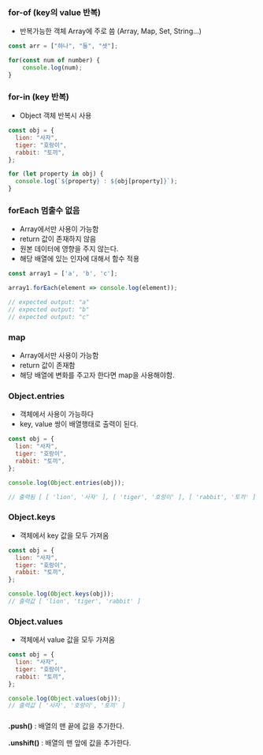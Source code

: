 ### for-of (key의 value 반복)

- 반복가능한 객체 Array에 주로 씀 (Array, Map, Set, String…)

```jsx
const arr = ["하나", "둘", "셋"];

for(const num of number) {
    console.log(num);
}
```

### for-in (key 반복)

- Object 객체 반복시 사용

```jsx
const obj = {
  lion: "사자",
  tiger: "호랑이",
  rabbit: "토끼",
};

for (let property in obj) {
  console.log(`${property} : ${obj[property]}`);
}
```

### forEach 멈출수 없음

- Array에서만 사용이 가능함
- return 값이 존재하지 않음
- 원본 데이터에 영향을 주지 않는다.
- 해당 배열에 있는 인자에 대해서 함수 적용

```jsx
const array1 = ['a', 'b', 'c'];

array1.forEach(element => console.log(element));

// expected output: "a"
// expected output: "b"
// expected output: "c"
```

### map

- Array에서만 사용이 가능함
- return 값이 존재함
- 해당 배열에 변화를 주고자 한다면 map을 사용해야함.

### Object.entries

- 객체에서 사용이 가능하다
- key, value 쌍이 배열행태로 출력이 된다.

```jsx
const obj = {
  lion: "사자",
  tiger: "호랑이",
  rabbit: "토끼",
};

console.log(Object.entries(obj));

// 출력됨 [ [ 'lion', '사자' ], [ 'tiger', '호랑이' ], [ 'rabbit', '토끼' ] ]
```

### Object.keys

- 객체에서 key 값을 모두 가져옴

```jsx
const obj = {
  lion: "사자",
  tiger: "호랑이",
  rabbit: "토끼",
};

console.log(Object.keys(obj));
// 출력값 [ 'lion', 'tiger', 'rabbit' ]
```

### Object.values

- 객체에서 value 값을 모두 가져옴

```jsx
const obj = {
  lion: "사자",
  tiger: "호랑이",
  rabbit: "토끼",
};

console.log(Object.values(obj));
// 출력값 [ '사자', '호랑이', '토끼' ]
```

### 

**.push()** : 배열의 맨 끝에 값을 추가한다.

**.unshift()** : 배열의 맨 앞에 값을 추가한다.